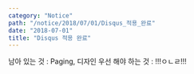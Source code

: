```yaml
---
category: "Notice"
path: "/notice/2018/07/01/Disqus_적용_완료"
date: "2018-07-01"
title: "Disqus 적용 완료"
---
```


남아 있는 것 : Paging, 디자인
우선 해야 하는 것 : !!!ㅇㄴㄹ!!!
